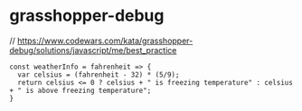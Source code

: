 # grasshopper-debug
// https://www.codewars.com/kata/grasshopper-debug/solutions/javascript/me/best_practice


```
const weatherInfo = fahrenheit => {
  var celsius = (fahrenheit - 32) * (5/9);
  return celsius <= 0 ? celsius + " is freezing temperature" : celsius + " is above freezing temperature";
}


```
